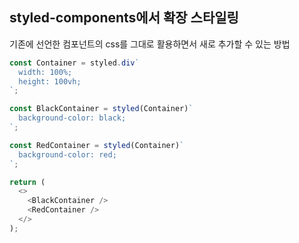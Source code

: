 ## styled-components에서 확장 스타일링

기존에 선언한 컴포넌트의 css를 그대로 활용하면서 새로 추가할 수 있는 방법

```js
const Container = styled.div`
  width: 100%;
  height: 100vh;
`;

const BlackContainer = styled(Container)`
  background-color: black;
`;

const RedContainer = styled(Container)`
  background-color: red;
`;

return (
  <>
    <BlackContainer />
    <RedContainer />
  </>
);
```
